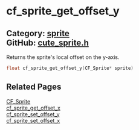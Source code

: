 [//]: # (This file is automatically generated by Cute Framework's docs parser.)
[//]: # (Do not edit this file by hand!)
[//]: # (See: https://github.com/RandyGaul/cute_framework/blob/master/samples/docs_parser.cpp)
[](../header.md ':include')

# cf_sprite_get_offset_y

Category: [sprite](/api_reference?id=sprite)  
GitHub: [cute_sprite.h](https://github.com/RandyGaul/cute_framework/blob/master/include/cute_sprite.h)  
---

Returns the sprite's local offset on the y-axis.

```cpp
float cf_sprite_get_offset_y(CF_Sprite* sprite)
```

## Related Pages

[CF_Sprite](/sprite/cf_sprite.md)  
[cf_sprite_get_offset_x](/sprite/cf_sprite_get_offset_x.md)  
[cf_sprite_set_offset_y](/sprite/cf_sprite_set_offset_y.md)  
[cf_sprite_set_offset_x](/sprite/cf_sprite_set_offset_x.md)  
